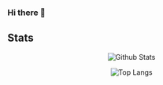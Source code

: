 ### Hi there 👋

<!--
**Ridlo543/Ridlo543** is a ✨ _special_ ✨ repository because its `README.md` (this file) appears on your GitHub profile.

Here are some ideas to get you started:

- 🔭 I’m currently studying on Universitas Sebelas Maret (UNS)
- 🌱 I’m currently learning Javascript, flutter, 
- 📫 How to reach me: ridloabdullahulinnuha543@gmail.com
- 😄 Pronouns: Ridlo
- ⚡ Fun fact: nothing
-->

## Stats

<div style="text-align: center">

![Github Stats](https://github-readme-stats.vercel.app/api?username=Ridlo543&theme=onedark&show_icons=true&count_private=true)

![Top Langs](https://github-readme-stats.vercel.app/api/top-langs/?username=Ridlo543&theme=onedark&layout=compact&langs_count=100&card_width=445)

</div>
